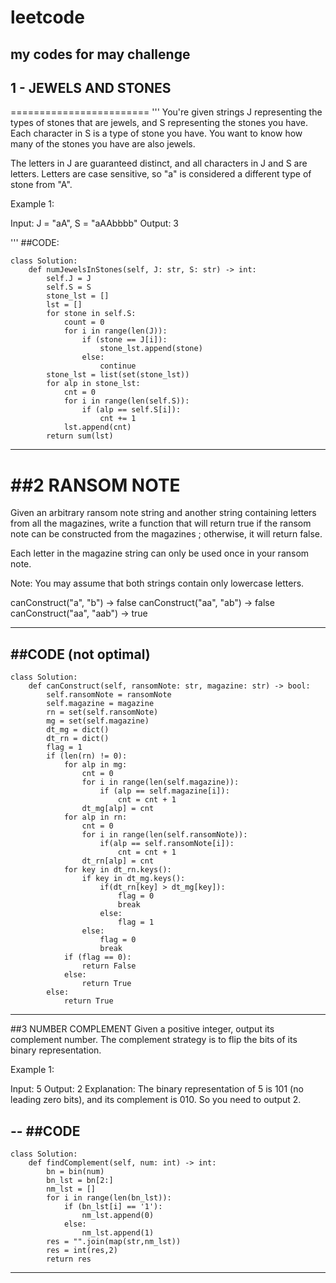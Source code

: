 # leetcode
my codes for may challenge
-----------------------------------------------------------------------------------------------------------------------
## 1 - JEWELS AND STONES 
========================
'''
You're given strings J representing the types of stones that are jewels, and S representing the stones you have.  Each character in S is a type of stone you have.  You want to know how many of the stones you have are also jewels.

The letters in J are guaranteed distinct, and all characters in J and S are letters. Letters are case sensitive, so "a" is considered a different type of stone from "A".

Example 1:

Input: J = "aA", S = "aAAbbbb"
Output: 3

'''
##CODE:
```
class Solution:
    def numJewelsInStones(self, J: str, S: str) -> int:
        self.J = J
        self.S = S
        stone_lst = []
        lst = []
        for stone in self.S:
            count = 0
            for i in range(len(J)):
                if (stone == J[i]):
                    stone_lst.append(stone)
                else:
                    continue           
        stone_lst = list(set(stone_lst))
        for alp in stone_lst:
            cnt = 0
            for i in range(len(self.S)):
                if (alp == self.S[i]):
                    cnt += 1
            lst.append(cnt)
        return sum(lst)
```  
--------------------------------------------------------------------------------------------------------
##2 RANSOM NOTE
==============
Given an arbitrary ransom note string and another string containing letters from all the magazines, write a function that will return true if the ransom note can be constructed from the magazines ; otherwise, it will return false.

Each letter in the magazine string can only be used once in your ransom note.

Note:
You may assume that both strings contain only lowercase letters.

canConstruct("a", "b") -> false
canConstruct("aa", "ab") -> false
canConstruct("aa", "aab") -> true

----
##CODE (not optimal)
----
```
class Solution:
    def canConstruct(self, ransomNote: str, magazine: str) -> bool:
        self.ransomNote = ransomNote
        self.magazine = magazine
        rn = set(self.ransomNote)
        mg = set(self.magazine)
        dt_mg = dict()
        dt_rn = dict()
        flag = 1        
        if (len(rn) != 0):
            for alp in mg:
                cnt = 0
                for i in range(len(self.magazine)):
                    if (alp == self.magazine[i]):
                        cnt = cnt + 1
                dt_mg[alp] = cnt               
            for alp in rn:
                cnt = 0
                for i in range(len(self.ransomNote)):
                    if(alp == self.ransomNote[i]):
                        cnt = cnt + 1
                dt_rn[alp] = cnt
            for key in dt_rn.keys():
                if key in dt_mg.keys():
                    if(dt_rn[key] > dt_mg[key]):
                        flag = 0
                        break
                    else:
                        flag = 1
                else:
                    flag = 0
                    break        
            if (flag == 0):
                return False
            else:
                return True
        else:
            return True

```
-----------------------------------------------------------------------------------------------------------------

##3 NUMBER COMPLEMENT 
Given a positive integer, output its complement number. The complement strategy is to flip the bits of its binary representation.

 
Example 1:

Input: 5
Output: 2
Explanation: The binary representation of 5 is 101 (no leading zero bits), and its complement is 010. So you need to output 2.


--
##CODE
--
```
class Solution:
    def findComplement(self, num: int) -> int:
        bn = bin(num)
        bn_lst = bn[2:]
        nm_lst = []
        for i in range(len(bn_lst)):
            if (bn_lst[i] == '1'):
                nm_lst.append(0)
            else:
                nm_lst.append(1)      
        res = "".join(map(str,nm_lst))
        res = int(res,2)
        return res
```
------------------------------------------------------------------------------------------------------------------------
